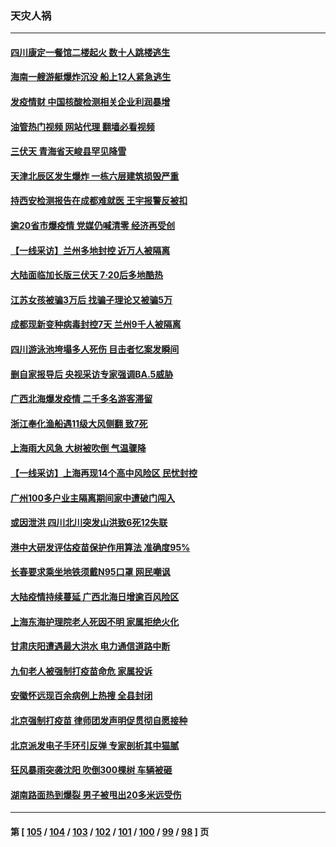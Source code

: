 ### 天灾人祸
---
#### [四川康定一餐馆二楼起火 数十人跳楼逃生](../../pages/ncid280/n13784392.md?07200445) 
#### [海南一艘游艇爆炸沉没 船上12人紧急逃生](../../pages/ncid280/n13784277.md?07200445) 
#### [发疫情财 中国核酸检测相关企业利润暴增](../../pages/ncid280/n13784124.md?07200445) 
#### [油管热门视频 网站代理 翻墙必看视频](http://209.222.30.114:81/youtube.html?07200445)
#### [三伏天 青海省天峻县罕见降雪](../../pages/ncid280/n13784180.md?07200445) 
#### [天津北辰区发生爆炸 一栋六层建筑损毁严重](../../pages/ncid280/n13784126.md?07200445) 
#### [持西安检测报告在成都难就医 王宇报警反被扣](../../pages/ncid280/n13784058.md?07200445) 
#### [逾20省市爆疫情 党媒仍喊清零 经济再受创](../../pages/ncid280/n13783787.md?07200445) 
#### [【一线采访】兰州多地封控 近万人被隔离](../../pages/ncid280/n13783548.md?07200445) 
#### [大陆面临加长版三伏天 7·20后多地酷热](../../pages/ncid280/n13783638.md?07200445) 
#### [江苏女孩被骗3万后 找骗子理论又被骗5万](../../pages/ncid280/n13783623.md?07200445) 
#### [成都现新变种病毒封控7天 兰州9千人被隔离](../../pages/ncid280/n13783652.md?07200445) 
#### [四川游泳池垮塌多人死伤 目击者忆案发瞬间](../../pages/ncid280/n13783551.md?07200445) 
#### [删自家报导后 央视采访专家强调BA.5威胁](../../pages/ncid280/n13783426.md?07200445) 
#### [广西北海爆发疫情 二千多名游客滞留](../../pages/ncid280/n13783315.md?07200445) 
#### [浙江奉化渔船遇11级大风侧翻 致7死](../../pages/ncid280/n13783255.md?07200445) 
#### [上海雨大风急 大树被吹倒 气温骤降](../../pages/ncid280/n13782828.md?07200445) 
#### [【一线采访】上海再现14个高中风险区 民忧封控](../../pages/ncid280/n13782770.md?07200445) 
#### [广州100多户业主隔离期间家中遭破门闯入](../../pages/ncid280/n13782812.md?07200445) 
#### [或因泄洪 四川北川突发山洪致6死12失联](../../pages/ncid280/n13782810.md?07200445) 
#### [港中大研发评估疫苗保护作用算法 准确度95%](../../pages/ncid280/n13782688.md?07200445) 
#### [长春要求乘坐地铁须戴N95口罩 网民嘲讽](../../pages/ncid280/n13782184.md?07200445) 
#### [大陆疫情持续蔓延 广西北海日增逾百风险区](../../pages/ncid280/n13782153.md?07200445) 
#### [上海东海护理院老人死因不明 家属拒绝火化](../../pages/ncid280/n13782090.md?07200445) 
#### [甘肃庆阳遭遇最大洪水 电力通信道路中断](../../pages/ncid280/n13782008.md?07200445) 
#### [九旬老人被强制打疫苗命危 家属投诉](../../pages/ncid280/n13781589.md?07200445) 
#### [安徽怀远现百余病例上热搜 全县封闭](../../pages/ncid280/n13781512.md?07200445) 
#### [北京强制打疫苗 律师团发声明促贯彻自愿接种](../../pages/ncid280/n13781505.md?07200445) 
#### [北京派发电子手环引反弹 专家剖析其中猫腻](../../pages/ncid280/n13781469.md?07200445) 
#### [狂风暴雨突袭沈阳 吹倒300棵树 车辆被砸](../../pages/ncid280/n13781467.md?07200445) 
#### [湖南路面热到爆裂 男子被甩出20多米远受伤](../../pages/ncid280/n13781453.md?07200445) 

---
#### 第 [ [105](./105.md?07200445) / [104](./104.md?07200445) / [103](./103.md?07200445) / [102](./102.md?07200445) / [101](./101.md?07200445) / [100](./100.md?07200445) / [99](./99.md?07200445) / [98](./98.md?07200445) ] 页
